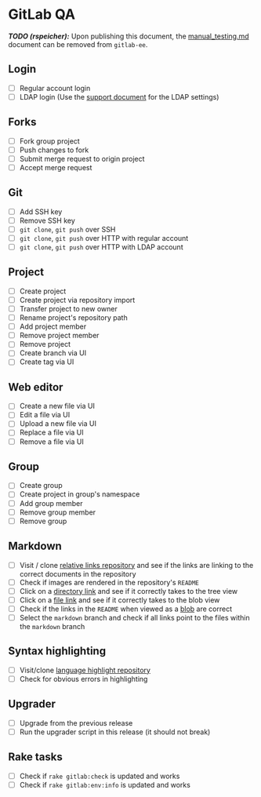 # GitLab QA

***TODO (rspeicher):*** Upon publishing this document, the
[manual_testing.md](https://dev.gitlab.org/gitlab/gitlab-ee/blob/master/doc/release/manual_testing.md)
document can be removed from `gitlab-ee`.

## Login

- [ ] Regular account login
- [ ] LDAP login (Use the [support document] for the LDAP settings)

## Forks

- [ ] Fork group project
- [ ] Push changes to fork
- [ ] Submit merge request to origin project
- [ ] Accept merge request

## Git

- [ ] Add SSH key
- [ ] Remove SSH key
- [ ] `git clone`, `git push` over SSH
- [ ] `git clone`, `git push` over HTTP with regular account
- [ ] `git clone`, `git push` over HTTP with LDAP account

## Project

- [ ] Create project
- [ ] Create project via repository import
- [ ] Transfer project to new owner
- [ ] Rename project's repository path
- [ ] Add project member
- [ ] Remove project member
- [ ] Remove project
- [ ] Create branch via UI
- [ ] Create tag via UI

## Web editor

- [ ] Create a new file via UI
- [ ] Edit a file via UI
- [ ] Upload a new file via UI
- [ ] Replace a file via UI
- [ ] Remove a file via UI

## Group

- [ ] Create group
- [ ] Create project in group's namespace
- [ ] Add group member
- [ ] Remove group member
- [ ] Remove group

## Markdown

- [ ] Visit / clone [relative links repository] and see if the links are linking to the correct documents in the repository
- [ ] Check if images are rendered in the repository's `README`
- [ ] Click on a [directory link] and see if it correctly takes to the tree view
- [ ] Click on a [file link] and see if it correctly takes to the blob view
- [ ] Check if the links in the `README` when viewed as a [blob] are correct
- [ ] Select the `markdown` branch and check if all links point to the files within the `markdown` branch

## Syntax highlighting

- [ ] Visit/clone [language highlight repository]
- [ ] Check for obvious errors in highlighting

## Upgrader

- [ ] Upgrade from the previous release
- [ ] Run the upgrader script in this release (it should not break)

## Rake tasks

- [ ] Check if `rake gitlab:check` is updated and works
- [ ] Check if `rake gitlab:env:info` is updated and works

[support document]: https://docs.google.com/document/d/1cAHvbdFE6zR5WY-zhn3HsDcACssJE8Cav6WeYq3oCkM/edit#heading=h.2x3u50ukp87w
[relative links repository]: https://dev.gitlab.org/samples/relative-links/tree/master
[directory link]: https://dev.gitlab.org/samples/relative-links/tree/master/documents
[file link]: https://dev.gitlab.org/samples/relative-links/blob/master/documents/0.md
[blob]: https://dev.gitlab.org/samples/relative-links/blob/master/README.md
[language highlight repository]: https://dev.gitlab.org/samples/languages-highlight
